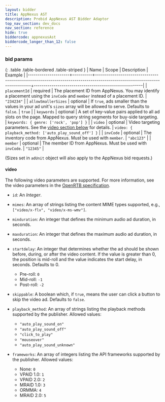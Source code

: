 ```yaml
---
layout: bidder
title: AppNexus AST
description: Prebid AppNexus AST Bidder Adaptor
top_nav_section: dev_docs
nav_section: reference
hide: true
biddercode: appnexusAst
biddercode_longer_than_12: false
---
```


### bid params

{: .table .table-bordered .table-striped }
| Name                | Scope    | Description                                                                                                               | Example                                               |
|---------------------+----------+---------------------------------------------------------------------------------------------------------------------------+-------------------------------------------------------|
| `placementId`       | required | The placement ID from AppNexus.  You may identify a placement using the `invCode` and `member` instead of a placement ID. | `"234234"`                                            |
| `allowSmallerSizes` | optional | If `true`, ads smaller than the values in your ad unit's `sizes` array will be allowed to serve. Defaults to `false`.     | `true`                                                |
| `keywords`          | optional | A set of key-value pairs applied to all ad slots on the page.  Mapped to query string segments for buy-side targeting.    | `keywords: { genre: ['rock', 'pop'] }`                |
| `video`             | optional | Video targeting parameters.  See the [video section below](#appnexus-ast-video) for details.                              | `video: { playback_method: ['auto_play_sound_off'] }` |
| `invCode`           | optional | The inventory code from AppNexus. Must be used with `member`.                                                             | `"abc123"`                                            |
| `member`            | optional | The member ID  from AppNexus. Must be used with `invCode`.                                                                | `"12345"`                                             |

(Sizes set in `adUnit` object will also apply to the AppNexus bid requests.)

<a name="appnexus-ast-video"></a>

#### video

The following video parameters are supported.  For more information, see the video parameters in the [OpenRTB specification](http://www.iab.com/wp-content/uploads/2016/01/OpenRTB-API-Specification-Version-2-4-DRAFT.pdf).

* `id`: An *Integer*.

+ `mimes`: An array of strings listing the content MIME types supported, e.g., `["video/x-flv", "video/x-ms-wmv"]`.

+ `minduration`: An integer that defines the minimum audio ad duration, in seconds.

+ `maxduration`: An integer that defines the maximum audio ad duration, in seconds.

+ `startdelay`: An integer that determines whether the ad should be shown before, during, or after the video content.  If the value is greater than 0, the position is mid-roll and the value indicates the start delay, in seconds.  Defaults to 0.
    + Pre-roll: `0`
    + Mid-roll: `-1`
    + Post-roll: `-2`

+ `skippable`: A boolean which, if `true`, means the user can click a button to skip the video ad.  Defaults to `false`.

+ `playback_method`: An array of strings listing the playback methods supported by the publisher.  Allowed values:
    +  `"auto_play_sound_on"`
    +  `"auto_play_sound_off"`
    +  `"click_to_play"`
    +  `"mouseover"`
    +  `"auto_play_sound_unknown"`

+ `frameworks`: An array of integers listing the API frameworks supported by the publisher. Allowed values:
    + None: `0`
    + VPAID 1.0: `1`
    + VPAID 2.0: `2`
    + MRAID 1.0: `3`
    + ORMMA: `4`
    + MRAID 2.0: `5`
